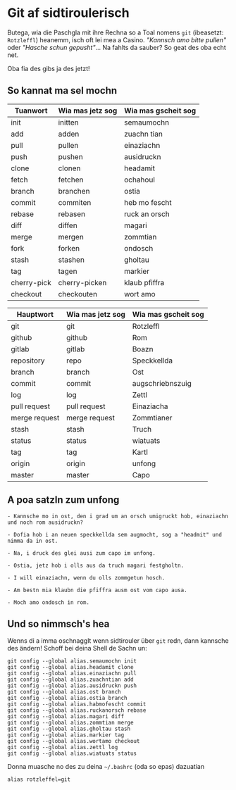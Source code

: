 # Git af sidtiroulerisch

Butega, wia die Paschgla mit ihre Rechna so a Toal nomens `git`
(ibeasetzt: `Rotzleffl`) heanemm, isch oft lei mea a Casino.
_"Kannsch amo bitte pullen"_ oder _"Hasche schun gepusht"_... Na
fahlts da sauber? So geat des oba echt net.

Oba fia des gibs ja des jetzt!

## So kannat ma sel mochn

| Tuanwort    | Wia mas jetz sog   | Wia mas gscheit sog   |
|-------------|--------------------|-----------------------|
| init        | initten            | semaumochn            |
| add         | adden              | zuachn tian           |
| pull        | pullen             | einaziachn            |
| push        | pushen             | ausidruckn            |
| clone       | clonen             | headamit              |
| fetch       | fetchen            | ochahoul              |
| branch      | branchen           | ostia                 |
| commit      | commiten           | heb mo fescht         |
| rebase      | rebasen            | ruck an orsch         |
| diff        | diffen             | magari                |
| merge       | mergen             | zommtian              |
| fork        | forken             | ondosch               |
| stash       | stashen            | gholtau               |
| tag         | tagen              | markier               |
| cherry-pick | cherry-picken      | klaub pfiffra         |
| checkout    | checkouten         | wort amo              |

| Hauptwort     | Wia mas jetz sog   | Wia mas gscheit sog  |
|---------------|--------------------|----------------------|
| git           | git                | Rotzleffl            |
| github        | github             | Rom                  |
| gitlab        | gitlab             | Boazn                |
| repository    | repo               | Speckkellda          |
| branch        | branch             | Ost                  |
| commit        | commit             | augschriebnszuig     |
| log           | log                | Zettl                |
| pull request  | pull request       | Einaziacha           |
| merge request | merge request      | Zommtianer           |
| stash         | stash              | Truch                |
| status        | status             | wiatuats             |
| tag           | tag                | Kartl                |
| origin        | origin             | unfong               |
| master        | master             | Capo                 |

## A poa satzln zum unfong

    - Kannsche mo in ost, den i grad um an orsch umigruckt hob, einaziachn und noch rom ausidruckn?

    - Dofia hob i an neuen speckkellda sem augmocht, sog a "headmit" und nimma da in ost.

    - Na, i druck des glei ausi zum capo im unfong.

    - Ostia, jetz hob i olls aus da truch magari festgholtn.

    - I will einaziachn, wenn du olls zommgetun hosch.

    - Am bestn mia klaubn die pfiffra ausm ost vom capo ausa.

    - Moch amo ondosch in rom.

## Und so nimmsch's hea

Wenns di a imma oschnagglt wenn sidtirouler über `git` redn, dann kannsche des ändern! Schoff bei deina Shell de Sachn un:

    git config --global alias.semaumochn init
    git config --global alias.headamit clone
    git config --global alias.einaziachn pull
    git config --global alias.zuachntian add
    git config --global alias.ausidruckn push
    git config --global alias.ost branch
    git config --global alias.ostia branch
    git config --global alias.habmofescht commit
    git config --global alias.ruckanorsch rebase
    git config --global alias.magari diff
    git config --global alias.zommtian merge
    git config --global alias.gholtau stash
    git config --global alias.markier tag
    git config --global alias.wortamo checkout
    git config --global alias.zettl log
    git config --global alias.wiatuats status

Donna muasche no des zu deina `~/.bashrc` (oda so epas) dazuatian

    alias rotzleffel=git
